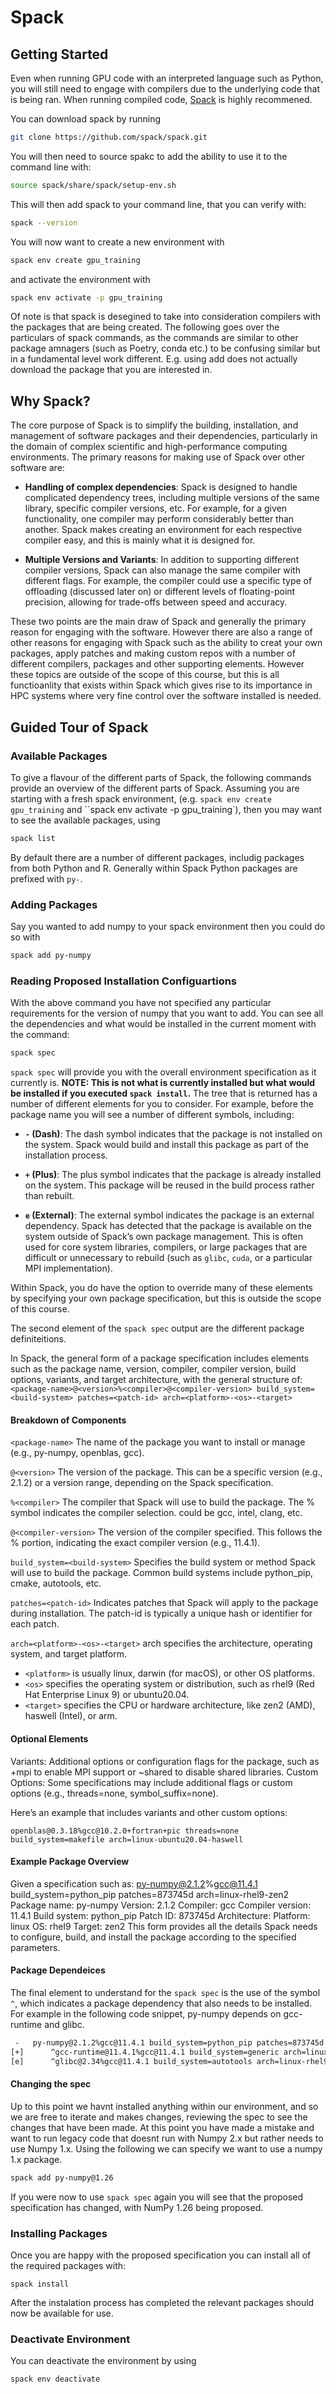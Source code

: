 
# Spack 

## Getting Started 

Even when running GPU code with an interpreted language such as Python, you will still  need to engage with compilers due to the underlying code that is being ran. When running compiled code, [Spack](https://spack.io/) is highly recommened. 

You can download spack by running 

``` bash
git clone https://github.com/spack/spack.git
```

You will then need to source spakc to add the ability to use it to the command line with:

``` bash
source spack/share/spack/setup-env.sh
```

This will then add spack to your command line, that you can verify with:

``` bash
spack --version
```

You will now want to create a new environment with

``` bash
spack env create gpu_training
```

and activate the environment with 

``` bash
spack env activate -p gpu_training
```

Of note is that spack is desegined to take into consideration compilers with the packages that are being created. The following goes over the particulars of spack commands, as the commands are similar to other package amnagers (such as Poetry, conda etc.) to be confusing similar but in a fundamental level work different. E.g. using add does not actually download the package that you are interested in.

## Why Spack?

The core purpose of Spack is to simplify the building, installation, and management of software packages and their dependencies, particularly in the domain of complex scientific and high-performance computing environments. The primary reasons for making use of Spack over other software are:

- **Handling of complex dependencies**: Spack is designed to handle complicated dependency trees, including multiple versions of the same library, specific compiler versions, etc. For example, for a given functionality, one compiler may perform considerably better than another. Spack makes creating an environment for each respective compiler easy, and this is mainly what it is designed for.

- **Multiple Versions and Variants**: In addition to supporting different compiler versions, Spack can also manage the same compiler with different flags. For example, the compiler could use a specific type of offloading (discussed later on) or different levels of floating-point precision, allowing for trade-offs between speed and accuracy.


These two points are the main draw of Spack and generally the primary reason for engaging with the software. However there are also a range of other reasons for engaging with Spack such as the ability to creat your own packages, apply patches and making custom repos with a number of different compilers, packages and other supporting elements. However these topics are outside of the scope of this course, but this is all functioanlity that exists within Spack which gives rise to its importance in HPC systems where very fine control over the software installed is needed. 

## Guided Tour of Spack

### Available Packages

To give a flavour of the different parts of Spack, the following commands provide an overview of the different parts of Spack. Assuming you are starting with a fresh spack environment, (e.g. `spack env create gpu_training` and ``spack env activate -p gpu_training`), then you may want to see the available packages, using 

``` bash
spack list
```

By default there are a number of different packages, includig packages from both Python and R. Generally within Spack Python packages are prefixed with `py-`. 

### Adding Packages 

Say you wanted to add numpy to your spack environment then you could do so with 

``` bash
spack add py-numpy
```

### Reading Proposed Installation Configuartions 

With the above command you have not specified any particular requirements for the version of numpy that you want to add. You can see all the dependencies and what would be installed in the current moment with the command:

``` bash
spack spec
```

`spack spec` will provide you with the overall environment specification as it currently is. **NOTE: This is not what is currently installed but what would be installed if you executed `spack install`.** The tree that is returned has a number of different elements for you to consider. For example, before the package name you will see a number of different symbols, including:

- **`-` (Dash)**: The dash symbol indicates that the package is not installed on the system. Spack would build and install this package as part of the installation process.

- **`+` (Plus)**: The plus symbol indicates that the package is already installed on the system. This package will be reused in the build process rather than rebuilt.

- **`e` (External)**: The external symbol indicates the package is an external dependency. Spack has detected that the package is available on the system outside of Spack’s own package management. This is often used for core system libraries, compilers, or large packages that are difficult or unnecessary to rebuild (such as `glibc`, `cuda`, or a particular MPI implementation).

Within Spack, you do have the option to override many of these elements by specifying your own package specification, but this is outside the scope of this course.

The second element of the `spack spec` output are the different package definiteitions. 

In Spack, the general form of a package specification includes elements such as the package name, version, compiler, compiler version, build options, variants, and target architecture, with the general structure of: 
`<package-name>@<version>%<compiler>@<compiler-version> build_system=<build-system> patches=<patch-id> arch=<platform>-<os>-<target>`

#### Breakdown of Components

`<package-name>`
The name of the package you want to install or manage (e.g., py-numpy, openblas, gcc).

`@<version>`
The version of the package. This can be a specific version (e.g., 2.1.2) or a version range, depending on the Spack specification.


`%<compiler>`
The compiler that Spack will use to build the package. The % symbol indicates the compiler selection. <compiler> could be gcc, intel, clang, etc.

`@<compiler-version>`
The version of the compiler specified. This follows the %<compiler> portion, indicating the exact compiler version (e.g., 11.4.1).

`build_system=<build-system>`
Specifies the build system or method Spack will use to build the package. Common build systems include python_pip, cmake, autotools, etc.

`patches=<patch-id>`
Indicates patches that Spack will apply to the package during installation. The patch-id is typically a unique hash or identifier for each patch.

`arch=<platform>-<os>-<target>`
arch specifies the architecture, operating system, and target platform.
- `<platform>` is usually linux, darwin (for macOS), or other OS platforms.
- `<os>` specifies the operating system or distribution, such as rhel9 (Red Hat Enterprise Linux 9) or ubuntu20.04.
- `<target>` specifies the CPU or hardware architecture, like zen2 (AMD), haswell (Intel), or arm.

#### Optional Elements
Variants: Additional options or configuration flags for the package, such as +mpi to enable MPI support or ~shared to disable shared libraries.
Custom Options: Some specifications may include additional flags or custom options (e.g., threads=none, symbol_suffix=none).

Here’s an example that includes variants and other custom options:

`openblas@0.3.18%gcc@10.2.0+fortran+pic threads=none build_system=makefile arch=linux-ubuntu20.04-haswell`


#### Example Package Overview
Given a specification such as:
py-numpy@2.1.2%gcc@11.4.1 build_system=python_pip patches=873745d arch=linux-rhel9-zen2
Package name: py-numpy
Version: 2.1.2
Compiler: gcc
Compiler version: 11.4.1
Build system: python_pip
Patch ID: 873745d
Architecture:
Platform: linux
OS: rhel9
Target: zen2
This form provides all the details Spack needs to configure, build, and install the package according to the specified parameters.


#### Package Dependeices 
The final element to understand for the `spack spec` is the use of the symbol `^`, which indicates a package dependency that also needs to be installed. For example in the following code snippet, py-numpy depends on gcc-runtime and glibc. 

``` bash
 -   py-numpy@2.1.2%gcc@11.4.1 build_system=python_pip patches=873745d arch=linux-rhel9-zen2
[+]      ^gcc-runtime@11.4.1%gcc@11.4.1 build_system=generic arch=linux-rhel9-zen2
[e]      ^glibc@2.34%gcc@11.4.1 build_system=autotools arch=linux-rhel9-zen2
```

#### Changing the spec

Up to this point we havnt installed anything within our environment, and so we are free to iterate and makes changes, reviewing the spec to see the changes that have been made. At this point you have made a mistake and want to run legacy code that doesnt run with Numpy 2.x but rather needs to use Numpy 1.x. Using the following we can specify we want to use a numpy 1.x package. 

``` bash
spack add py-numpy@1.26
```

If you were now to use `spack spec` again you will see that the proposed specification has changed, with NumPy 1.26 being proposed. 

### Installing Packages

Once you are happy with the proposed specification you can install all of the required packages with:

`spack install`

After the instalation process has completed the relevant packages should now be available for use. 


### Deactivate Environment 

You can deactivate the environment by using 

`spack env deactivate`



